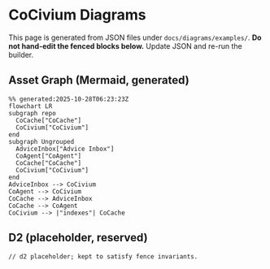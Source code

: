 # CoCivium Diagrams

This page is generated from JSON files under `docs/diagrams/examples/`.
**Do not hand-edit the fenced blocks below.** Update JSON and re-run the builder.

## Asset Graph (Mermaid, generated)
```mermaid
%% generated:2025-10-28T06:23:23Z
flowchart LR
subgraph repo
  CoCache["CoCache"]
  CoCivium["CoCivium"]
end
subgraph Ungrouped
  AdviceInbox["Advice Inbox"]
  CoAgent["CoAgent"]
  CoCache["CoCache"]
  CoCivium["CoCivium"]
end
AdviceInbox --> CoCivium
CoAgent --> CoCivium
CoCache --> AdviceInbox
CoCache --> CoAgent
CoCivium --> |"indexes"| CoCache
```

## D2 (placeholder, reserved)
```d2
// d2 placeholder; kept to satisfy fence invariants.
```

